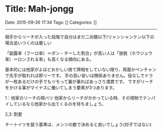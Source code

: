 # Title: Mah-jongg

Date: 2015-09-26 17:34
Tags: []
Categories: []

---

相手からリーチが入った段階で自分はまだ二向聴以下/リャンシャンテン以下の場合追いつくのは厳しい

「副露率（フーロ率）＝ポン・チーした割合」が高い人は「放銃（ホウジュウ率）＝ロンされる率」も高くなる傾向にある。

基本的には他家がよほどおかしい捨て牌相をしていない限り、両面かペンチャンで先手が取れれば即リーです。
手の高い安いは関係ありません。役なしでドラが一枚あるだけの手でもツモって裏が乗ればあっさり満貫です。
ですがリーチをかける事がマイナスに働いてしまう要素が3つあります。

1：他家のリーチの現バリ
他家からリーチがかかっている時、その現物でテンパイしているなら他家から出てくるのを待ちましょう。

2,3: 割愛

チートイツを狙う基準は、メンツの数で決めると良いでしょう(対子ではない)

